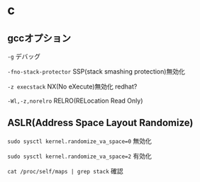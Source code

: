 # c

## gccオプション

`-g` デバッグ

`-fno-stack-protector` SSP(stack smashing protection)無効化

`-z execstack` NX(No eXecute)無効化 redhat?

`-Wl,-z,norelro` RELRO(RELocation Read Only)

## ASLR(Address Space Layout Randomize)

`sudo sysctl kernel.randomize_va_space=0` 無効化

`sudo sysctl kernel.randomize_va_space=2` 有効化

`cat /proc/self/maps | grep stack` 確認